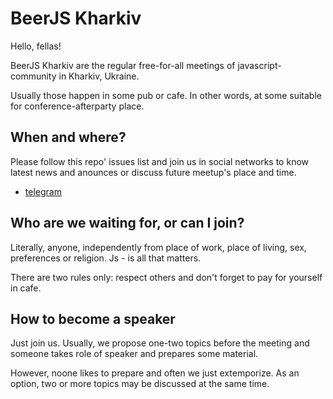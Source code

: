 # BeerJS Kharkiv

Hello, fellas!

BeerJS Kharkiv are the regular free-for-all meetings of javascript-community in Kharkiv, Ukraine.

Usually those happen in some pub or cafe. In other words, at some suitable for conference-afterparty place.

## When and where?

Please follow this repo' issues list and join us in social networks to know latest news and anounces or discuss future meetup's place and time.

* [telegram](https://telegram.me/joinchat/CHNjGAkOd34QWd2VfXkVoQ)

## Who are we waiting for, or can I join?

Literally, anyone, independently from place of work, place of living, sex, preferences or religion. Js - is all that matters.

There are two rules only: respect others and don't forget to pay for yourself in cafe.

## How to become a speaker

Just join us. Usually, we propose one-two topics before the meeting and someone takes role of speaker and prepares some material.

However, noone likes to prepare and often we just extemporize. As an option, two or more topics may be discussed at the same time.

